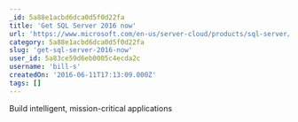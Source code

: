 ```yaml
---
_id: 5a88e1acbd6dca0d5f0d22fa
title: 'Get SQL Server 2016 now'
url: 'https://www.microsoft.com/en-us/server-cloud/products/sql-server/'
category: 5a88e1acbd6dca0d5f0d22fa
slug: 'get-sql-server-2016-now'
user_id: 5a83ce59d6eb0005c4ecda2c
username: 'bill-s'
createdOn: '2016-06-11T17:13:09.000Z'
tags: []
---
```


Build intelligent, mission-critical applications

